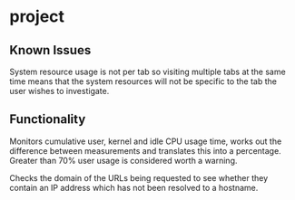 # project

## Known Issues
System resource usage is not per tab so visiting multiple tabs at the same time means that the system resources will not be specific to the tab the user wishes to investigate.

## Functionality

Monitors cumulative user, kernel and idle CPU usage time, works out the difference between measurements and translates this into a percentage. Greater than 70% user usage is considered worth a warning.

Checks the domain of the URLs being requested to see whether they contain an IP address which has not been resolved to a hostname.
